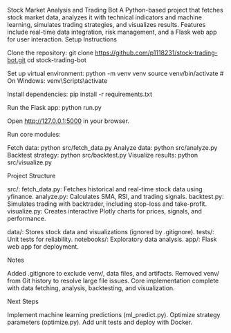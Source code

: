 Stock Market Analysis and Trading Bot
A Python-based project that fetches stock market data, analyzes it with technical indicators and machine learning, simulates trading strategies, and visualizes results. Features include real-time data integration, risk management, and a Flask web app for user interaction.
Setup Instructions

Clone the repository:
git clone https://github.com/p1118231/stock-trading-bot.git
cd stock-trading-bot


Set up virtual environment:
python -m venv venv
source venv/bin/activate  # On Windows: venv\Scripts\activate


Install dependencies:
pip install -r requirements.txt


Run the Flask app:
python run.py

Open http://127.0.0.1:5000 in your browser.

Run core modules:

Fetch data: python src/fetch_data.py
Analyze data: python src/analyze.py
Backtest strategy: python src/backtest.py
Visualize results: python src/visualize.py



Project Structure

src/:
fetch_data.py: Fetches historical and real-time stock data using yfinance.
analyze.py: Calculates SMA, RSI, and trading signals.
backtest.py: Simulates trading with backtrader, including stop-loss and take-profit.
visualize.py: Creates interactive Plotly charts for prices, signals, and performance.


data/: Stores stock data and visualizations (ignored by .gitignore).
tests/: Unit tests for reliability.
notebooks/: Exploratory data analysis.
app/: Flask web app for deployment.

Notes

Added .gitignore to exclude venv/, data files, and artifacts.
Removed venv/ from Git history to resolve large file issues.
Core implementation complete with data fetching, analysis, backtesting, and visualization.

Next Steps

Implement machine learning predictions (ml_predict.py).
Optimize strategy parameters (optimize.py).
Add unit tests and deploy with Docker.

